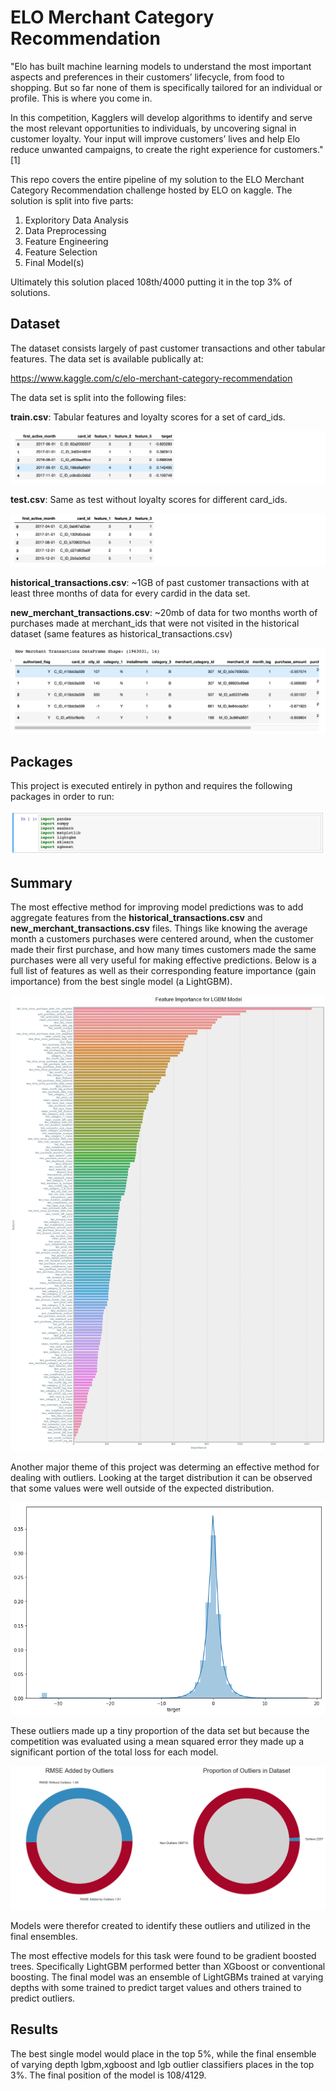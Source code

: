 # ELO Merchant Category Recommendation

"Elo has built machine learning models to understand the most important aspects and preferences in their customers’ lifecycle, from food to shopping. But so far none of them is specifically tailored for an individual or profile. This is where you come in.

In this competition, Kagglers will develop algorithms to identify and serve the most relevant opportunities to individuals, by uncovering signal in customer loyalty. Your input will improve customers’ lives and help Elo reduce unwanted campaigns, to create the right experience for customers." [1]

This repo covers the entire pipeline of my solution to the ELO Merchant Category Recommendation challenge hosted by ELO on kaggle. The solution is split into five parts:

1. Exploritory Data Analysis
2. Data Preprocessing
3. Feature Engineering
4. Feature Selection
5. Final Model(s)

Ultimately this solution placed 108th/4000 putting it in the top 3% of solutions.


## Dataset

The dataset consists largely of past customer transactions and other tabular features. The data set is available publically at:

https://www.kaggle.com/c/elo-merchant-category-recommendation

The data set is split into the following files:

**train.csv**: Tabular features and loyalty scores for a set of card_ids.

![](images/train_head_ext.png)

**test.csv**: Same as test without loyalty scores for different card_ids.

![](images/test_head_ext.png)

**historical_transactions.csv**: ~1GB of past customer transactions with at least three months of data for every cardid in the data set.

**new_merchant_transactions.csv**: ~20mb of data for two months worth of purchases made at merchant_ids that were not visited in the historical dataset (same features as historical_transactions.csv)

![](images/hist_trans_head.png)


## Packages

This project is executed entirely in python and requires the following packages in order to run:

![](images/imports.png)

## Summary

The most effective method for improving model predictions was to add aggregate features from the  **historical_transactions.csv** and **new_merchant_transactions.csv** files. Things like knowing the average month a customers purchases were centered around, when the customer made their first purchase, and how many times customers made the same purchases were all very useful for making effective predictions. Below is a full list of features as well as their corresponding feature importance (gain importance) from the best single model (a LightGBM).

![](images/feature_importance.png)

Another major theme of this project was determing an effective method for dealing with outliers. Looking at the target distribution it can be observed that some values were well outside of the expected distribution.

![](images/outliers_hist2.png)

These outliers made up a tiny proportion of the data set but because the competition was evaluated using a mean squared error they made up a significant portion of the total loss for each model. 

![](images/outliers_loss2.png)

Models were therefor created to identify these outliers and utilized in the final ensembles.

The most effective models for this task were found to be gradient boosted trees. Specifically LightGBM performed better than XGboost or conventional boosting. The final model was an ensemble of LightGBMs trained at varying depths with some trained to predict target values and others trained to predict outliers.

## Results

The best single model would place in the top 5%, while the final ensemble of varying depth lgbm,xgboost and lgb outlier classifiers places in the top 3%. The final position of the model is 108/4129.
